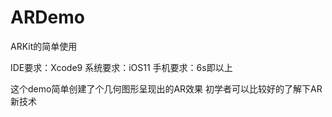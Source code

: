# ARDemo
ARKit的简单使用

IDE要求：Xcode9
系统要求：iOS11
手机要求：6s即以上

这个demo简单创建了个几何图形呈现出的AR效果
初学者可以比较好的了解下AR新技术

